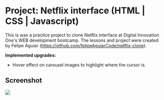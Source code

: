 # Project: Netflix interface (HTML | CSS | Javascript)
This is was a practice project to clone Netflix interface at Digital Innovation One's WEB development bootcamp. The lessons and project were created by Felipe Aguiar (https://github.com/felipeAguiarCode/netflix-clone).

**Implemented upgrades:**

- Hover effect on carousel images to highlight where the cursor is.

## Screenshot
![](https://user-images.githubusercontent.com/79882701/118060797-fd725a80-b369-11eb-8d9d-c7f039010daf.png)
